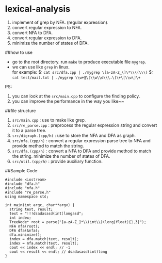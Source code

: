 # lexical-analysis
1. implement of grep by NFA. (regular expression).
2. convert regular expression to NFA.
3. convert NFA to DFA.
4. convert regular expression to DFA.
5. minimize the number of states of DFA.

##how to use

 - go to the root directory. run `make` to produce executable file `mygrep`.
 - we can use like `grep` in linux.  
for example:
 $: `cat src/dfa.cpp | ./mygrep \[a-zA-Z_\]\*\\\(\\\)`
 $: `cat test/mail.txt | ./mygrep \\w+@\[\\w\\d\\\.\]\+\[\\w\]\+`
 
PS: 

 1. you can look at the `src/main.cpp` to configure the finding policy. 
 2. you can improve the performance in the way you like~~



##file structure

 1. `src/main.cpp` : use to make like grep.
 2. `src/re_parse.cpp` : preprocess the regular expression string and convert it to a parse tree.
 3. `src/digraph.(cpp/h)` : use to store the NFA and DFA as graph.
 4. `src/nfa.(cpp/h)` :  convert a regular expression parse tree to NFA and provide method to match the string.
 5. `src/dfa.(cpp/h)` : convert a NFA to DFA and provide method to match the string.  minimize the number of states of DFA.
 6. `src/util.(cpp/h)` : provide auxiliary function.


##Sample Code
```
#include <iostream>
#include "dfa.h"
#include "nfa.h"
#include "re_parse.h"
using namespace std;

int main(int argc, char**argv) {
  string text, result;
  text = "!!!dsadasasd(int)longasd";
  int index;
  TreeNode* root = parse("[a-zA-Z_]*\\(int\\)(long|float){1,3}");
  NFA nfa(root);
  DFA dfa(&nfa);
  dfa.minimize();
  index = dfa.match(text, result);
  index = nfa.match(text, result);
  cout << index << endl; // -1
  cout << result << endl; // dsadasasd(int)long
}
```